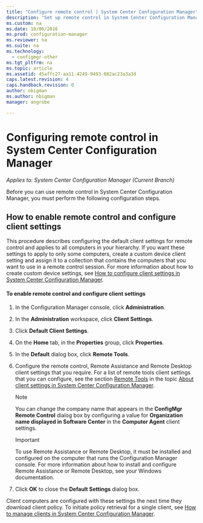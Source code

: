 ```yaml
---
title: "Configure remote control | System Center Configuration Manager"
description: "Set up remote control in System Center Configuration Manager."
ms.custom: na
ms.date: 10/06/2016
ms.prod: configuration-manager
ms.reviewer: na
ms.suite: na
ms.technology:
  - configmgr-other
ms.tgt_pltfrm: na
ms.topic: article
ms.assetid: 45affc27-aa11-4249-9493-082ac23a3a3d
caps.latest.revision: 4
caps.handback.revision: 0
author: nbigmanms.author: nbigmanmanager: angrobe

---
```

# Configuring remote control in System Center Configuration Manager*Applies to: System Center Configuration Manager (Current Branch)*
Before you can use remote control in System Center Configuration Manager, you must perform the following configuration steps.  

## How to enable remote control and configure client settings  
 This procedure describes configuring the default client settings for remote control and applies to all computers in your hierarchy. If you want these settings to apply to only some computers, create a custom device client setting and assign it to a collection that contains the computers that you want to use in a remote control session. For more information about how to create custom device settings, see [How to configure client settings in System Center Configuration Manager](../../../../core/clients/deploy/configure-client-settings.md).  

#### To enable remote control and configure client settings  

1.  In the Configuration Manager console, click **Administration**.  

2.  In the **Administration** workspace, click **Client Settings**.  

3.  Click **Default Client Settings**.  

4.  On the **Home** tab, in the **Properties** group, click **Properties**.  

5.  In the **Default**  dialog box, click **Remote Tools**.  

6.  Configure the remote control, Remote Assistance and Remote Desktop client settings that you require. For a list of remote tools client settings that you can configure, see the section [Remote Tools](../../../../core/clients/deploy/about-client-settings.md#BKMK_RemoteToolsDeviceSettings) in the topic [About client settings in System Center Configuration Manager](../../../../core/clients/deploy/about-client-settings.md).  

    > [!NOTE]  
    >  You can change the company name that appears in the **ConfigMgr Remote Control** dialog box by configuring a value for **Organization name displayed in Software Center** in the **Computer Agent** client settings.  

    > [!IMPORTANT]  
    >  To use Remote Assistance or Remote Desktop, it must be installed and configured on the computer that runs the Configuration Manager console. For more information about how to install and configure Remote Assistance or Remote Desktop, see your Windows documentation.  

7.  Click **OK** to close the **Default Settings** dialog box.  

 Client computers are configured with these settings the next time they download client policy. To initiate policy retrieval for a single client, see [How to manage clients in System Center Configuration Manager](../../../../core/clients/manage/manage-clients.md).  
